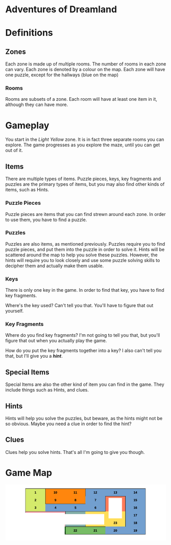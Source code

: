 # Adventures of Dreamland

# Definitions

## Zones

Each zone is made up of multiple rooms. The number of rooms in each zone can vary. Each zone is denoted by a colour on the map. Each zone will have one puzzle, except for the hallways (blue on the map)

### Rooms

Rooms are subsets of a zone. Each room will have at least one item in it, although they can have more. 

# Gameplay

You start in the *Light Yellow* zone. It is in fact three separate rooms you can explore. The game progresses as you explore the maze, until you can get out of it.

## Items

There are multiple types of items. Puzzle pieces, keys, key fragments and puzzles are the primary types of items, but you may also find other kinds of items, such as Hints. 

### Puzzle Pieces

Puzzle pieces are items that you can find strewn around each zone. In order to use them, you have to find a puzzle. 

### Puzzles

Puzzles are also items, as mentioned previously. Puzzles require you to find puzzle pieces, and put them into the puzzle in order to solve it. Hints will be scattered around the map to help you solve these puzzles. However, the hints will require you to look closely and use some puzzle solving skills to decipher them and actually make them usable.

### Keys 

There is only one key in the game. In order to find that key, you have to find key fragments.

Where's the key used? Can't tell you that. You'll have to figure that out yourself. 

### Key Fragments

Where do you find key fragments? I'm not going to tell you that, but you'll figure that out when you actually play the game. 

How do you put the key fragments together into a key? I also can't tell you that, but I'll give you a ***hint***.

## Special Items

Special Items are also the other kind of item you can find in the game. They include things such as Hints, and clues. 

## Hints

Hints will help you solve the puzzles, but beware, as the hints might not be so obvious. Maybe you need a clue in order to find the hint?

## Clues

Clues help you solve hints. That's all I'm going to give you though. 

# Game Map
![map-fixed.png](map-fixed.png)
